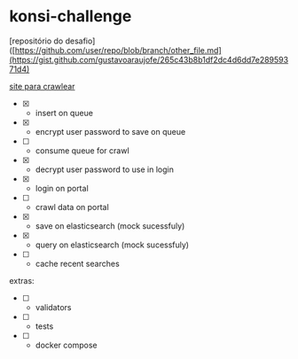 # konsi-challenge

[repositório do desafio]([https://github.com/user/repo/blob/branch/other_file.md](https://gist.github.com/gustavoaraujofe/265c43b8b1df2dc4d6dd7e28959371d4)

[site para crawlear](http://extratoclube.com.br/)


- [x] - insert on queue
- [x] - encrypt user password to save on queue
- [ ] - consume queue for crawl
- [x] - decrypt user password to use in login
- [x] - login on portal
- [ ] - crawl data on portal
- [x] - save on elasticsearch (mock sucessfuly)
- [x] - query on elasticsearch (mock sucessfuly)
- [ ] - cache recent searches

extras: 

- [ ] - validators
- [ ] - tests
- [ ] - docker compose
